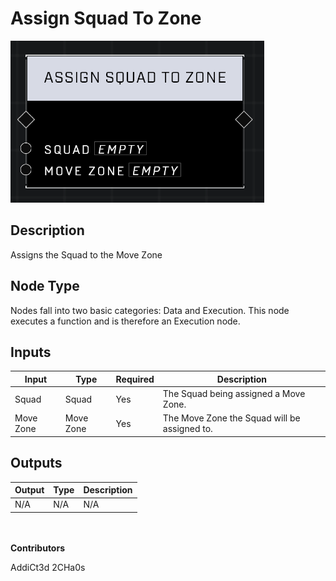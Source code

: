 # Assign Squad To Zone
![alt text](assign-squad-to-zone.png)
## Description
Assigns the Squad to the Move Zone

## Node Type
Nodes fall into two basic categories: Data and Execution. This node executes a function and is therefore an Execution node.

## Inputs
| Input            | Type             | Required | Description												    |
|------------------|------------------|----------|--------------------------------------------------------------|
| Squad | Squad | Yes      | The Squad being assigned a Move Zone. |
| Move Zone | Move Zone | Yes | The Move Zone the Squad will be assigned to. |

## Outputs
| Output           | Type             | Description												     |
|------------------|------------------|--------------------------------------------------------------|
| N/A | N/A | N/A |

\
\
**Contributors**

AddiCt3d 2CHa0s